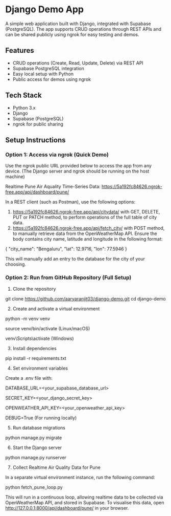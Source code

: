 # Django Demo App

A simple web application built with Django, integrated with Supabase (PostgreSQL). The app supports CRUD operations through REST APIs and can be shared publicly using ngrok for easy testing and demos.


## Features

- CRUD operations (Create, Read, Update, Delete) via REST API
- Supabase PostgreSQL integration
- Easy local setup with Python
- Public access for demos using ngrok


## Tech Stack

- Python 3.x  
- Django  
- Supabase (PostgreSQL)  
- ngrok for public sharing


## Setup Instructions

### Option 1: Access via ngrok (Quick Demo)

Use the ngrok public URL provided below to access the app from any device. (The Django server and ngrok should be running on the host machine)

Realtime Pune Air Aquality Time-Series Data: https://5a192fc84626.ngrok-free.app/api/dashboard/pune/

In a REST client (such as Postman), use the following options:
1. https://5a192fc84626.ngrok-free.app/api/citydata/ with GET, DELETE, PUT or PATCH method, to perform operations of the full table of city data.
2. https://5a192fc84626.ngrok-free.app/api/fetch_city/ with POST method, to manually retrieve data from the OpenWeatherMap API. Ensure the body contains city name, latitude and longitude in the following format:

{
  "city_name": "Bengaluru",
  "lat": 12.9716,
  "lon": 77.5946
}

This will manually add an entry to the database for the city of your choosing.



### Option 2: Run from GitHub Repository (Full Setup)

1. Clone the repository

git clone https://github.com/aaryaranjit03/django-demo.git
cd django-demo


2. Create and activate a virtual environment

python -m venv venv 

source venv/bin/activate (Linux/macOS)

venv\Scripts\activate (Windows)


3. Install dependencies

pip install -r requirements.txt


4. Set environment variables

Create a .env file with:

DATABASE_URL=<your_supabase_database_url>

SECRET_KEY=<your_django_secret_key>

OPENWEATHER_API_KEY=<your_openweather_api_key>

DEBUG=True (For running locally)


5. Run database migrations

python manage.py migrate


6. Start the Django server

python manage.py runserver


7. Collect Realtime Air Quality Data for Pune

In a separate virtual environment instance, run the following command:

python fetch_pune_loop.py

This will run in a continuous loop, allowing realtime data to be collected via OpenWeatherMap API, and stored in Supabase.
To visualise this data, open http://127.0.0.1:8000/api/dashboard/pune/ in your browser.

